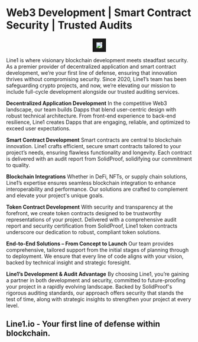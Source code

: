 # Web3 Development | Smart Contract Security | Trusted Audits

<p align="center">
<img src="https://pbs.twimg.com/profile_banners/1721494034227601408/1727880741/1500x500" border="10"/>
</p>


Line1 is where visionary blockchain development meets steadfast security. As a premier provider of decentralized application and smart contract development, we’re your first line of defense, ensuring that innovation thrives without compromising security. Since 2020, Line1’s team has been safeguarding crypto projects, and now, we’re elevating our mission to include full-cycle development alongside our trusted auditing services.

**Decentralized Application Development**
In the competitive Web3 landscape, our team builds Dapps that blend user-centric design with robust technical architecture. From front-end experience to back-end resilience, Line1 creates Dapps that are engaging, reliable, and optimized to exceed user expectations.

**Smart Contract Development**
Smart contracts are central to blockchain innovation. Line1 crafts efficient, secure smart contracts tailored to your project’s needs, ensuring flawless functionality and longevity. Each contract is delivered with an audit report from SolidProof, solidifying our commitment to quality.

**Blockchain Integrations**
Whether in DeFi, NFTs, or supply chain solutions, Line1’s expertise ensures seamless blockchain integration to enhance interoperability and performance. Our solutions are crafted to complement and elevate your project's unique goals.

**Token Contract Development**
With security and transparency at the forefront, we create token contracts designed to be trustworthy representations of your project. Delivered with a comprehensive audit report and security certification from SolidProof, Line1 token contracts underscore our dedication to robust, compliant token solutions.

**End-to-End Solutions – From Concept to Launch**
Our team provides comprehensive, tailored support from the initial stages of planning through to deployment. We ensure that every line of code aligns with your vision, backed by technical insight and strategic foresight.

**Line1’s Development & Audit Advantage**
By choosing Line1, you’re gaining a partner in both development and security, committed to future-proofing your project in a rapidly evolving landscape. Backed by SolidProof's rigorous auditing standards, our approach offers security that stands the test of time, along with strategic insights to strengthen your project at every level.

## Line1.io - Your first line of defense within blockchain.

